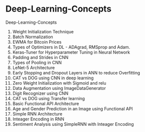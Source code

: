 # Deep-Learning-Concepts
Deep-Learning-Concepts

1. Weight Initialization Technique
2. Batch Normalization
3. EWMA for Bitcoin Prices
4. Types of Optimizers in DL - ADAgrad, RMSprop and Adam.
5. Keras-Tuner for Hyperparameter Tuning in Neural Network
6. Padding and Strides in CNN
7. Types of Pooling in CNN
8. LeNet-5 Architecture
9. Early Stopping and Dropout Layers in ANN to reduce Overfitting
10. CAT vs DOG using CNN in deep learning
11. Zero Weight Initialization with Sigmoid and relu
12. Data Augmentation using ImageDataGenerator
13. Digit Recognizer using CNN
14. CAT vs DOG using Transfer learning
15. Basic Functional API Architecture
16. Age and Gender Prediction in an Image using Functional API
17. Simple RNN Architecture
18. Inteager Encoding in RNN
19. Sentiment Analysis using SimpleRNN with Inteager Encoding
